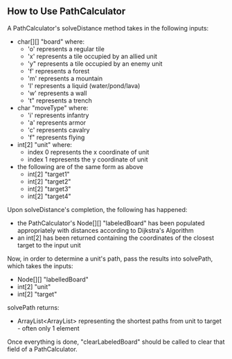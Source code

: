 ## How to Use PathCalculator

A PathCalculator's solveDistance method takes in the following inputs:

* char\[]\[] "board" where:
    * 'o' represents a regular tile
    * 'x' represents a tile occupied by an allied unit
    * 'y" represents a tile occupied by an enemy unit
    * 'f' represents a forest
    * 'm' represents a mountain
    * 'l' represents a liquid (water/pond/lava)
    * 'w' represents a wall
    * 't" represents a trench
* char "moveType" where:
    * 'i' represents infantry
    * 'a' represents armor
    * 'c' represents cavalry
    * 'f" represents flying
* int\[2] "unit" where:
    * index 0 represents the x coordinate of unit
    * index 1 represents the y coordinate of unit
* the following are of the same form as above
    * int\[2] "target1"
    * int\[2] "target2"
    * int\[2] "target3"
    * int\[2] "target4"

Upon solveDistance's completion, the following has happened:

* the PathCalculator's Node\[]\[] "labeledBoard" has been populated appropriately with distances according to Dijkstra's Algorithm
* an int\[2] has been returned containing the coordinates of the closest target to the input unit

Now, in order to determine a unit's path, pass the results into solvePath, which takes the inputs:

* Node\[]\[] "labelledBoard"
* int\[2] "unit"
* int\[2] "target"

solvePath returns:

* ArrayList<ArrayList<Integer>> representing the shortest paths from unit to target - often only 1 element

Once everything is done, "clearLabeledBoard" should be called to clear that field of a PathCalculator.
